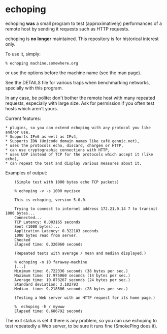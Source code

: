 echoping
========

echoping **was** a small program to test (approximatively) performances of a remote host by sending it requests such as HTTP requests.

echoping is **no longer** maintained. This repository is for
historical interest only.

To use it, simply:

```
% echoping machine.somewhere.org
```

or use the options before the machine name (see the man page).

See the DETAILS file for various traps when benchmarking networks, specially with this program.

In any case, be polite: don't bother the remote host with many repeated requests, especially with large size. Ask for permission if you often test hosts which aren't yours.

Current features:

    * plugins, so you can extend echoping with any protocol you like and/or use,
    * Supports IPv6 as well as IPv4,
    * Supports IDN (Unicode domain names like café.gennic.net),
    * uses the protocols echo, discard, chargen or HTTP,
    * can use cryptographic connections with HTTP,
    * uses UDP instead of TCP for the protocols which accept it (like echo),
    * can repeat the test and display various measures about it, 

Examples of output:

```
    (Simple test with 1000 bytes echo TCP packets)

    % echoping -v -s 1000 mycisco

    This is echoping, version 5.0.0.

    Trying to connect to internet address 172.21.0.14 7 to transmit 1000 bytes...
    Connected...
    TCP Latency: 0.003165 seconds
    Sent (1000 bytes)...
    Application Latency: 0.322183 seconds
    1000 bytes read from server.
    Checked
    Elapsed time: 0.326960 seconds

    (Repeated tests with average / mean and median displayed.)

    % echoping -n 10 faraway-machine
    [...]
    Minimum time: 6.722336 seconds (38 bytes per sec.)
    Maximum time: 17.975060 seconds (14 bytes per sec.)
    Average time: 10.873267 seconds (24 bytes per sec.)
    Standard deviation: 3.102793
    Median  time: 9.218506 seconds (28 bytes per sec.)

    (Testing a Web server with an HTTP request for its home page.)

    %  echoping -h / mywww
    Elapsed time: 0.686792 seconds
```

The exit status is set if there is any problem, so you can use echoping to test repeatedly a Web server, to be sure it runs fine (SmokePing does it).
